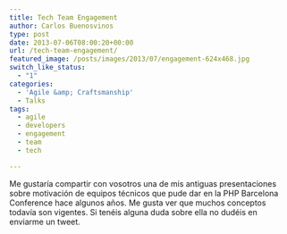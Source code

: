 ```yaml
---
title: Tech Team Engagement
author: Carlos Buenosvinos
type: post
date: 2013-07-06T08:00:20+00:00
url: /tech-team-engagement/
featured_image: /posts/images/2013/07/engagement-624x468.jpg
switch_like_status:
  - "1"
categories:
  - 'Agile &amp; Craftsmanship'
  - Talks
tags:
  - agile
  - developers
  - engagement
  - team
  - tech

---
```

Me gustaría compartir con vosotros una de mis antiguas presentaciones sobre motivación de equipos técnicos que pude dar en la PHP Barcelona Conference hace algunos años. Me gusta ver que muchos conceptos todavía son vigentes. Si tenéis alguna duda sobre ella no dudéis en enviarme un tweet.

<!--more-->